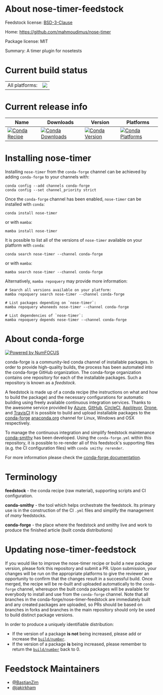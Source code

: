 About nose-timer-feedstock
==========================

Feedstock license: [BSD-3-Clause](https://github.com/conda-forge/nose-timer-feedstock/blob/main/LICENSE.txt)

Home: https://github.com/mahmoudimus/nose-timer

Package license: MIT

Summary: A timer plugin for nosetests

Current build status
====================


<table><tr><td>All platforms:</td>
    <td>
      <a href="https://dev.azure.com/conda-forge/feedstock-builds/_build/latest?definitionId=5639&branchName=main">
        <img src="https://dev.azure.com/conda-forge/feedstock-builds/_apis/build/status/nose-timer-feedstock?branchName=main">
      </a>
    </td>
  </tr>
</table>

Current release info
====================

| Name | Downloads | Version | Platforms |
| --- | --- | --- | --- |
| [![Conda Recipe](https://img.shields.io/badge/recipe-nose--timer-green.svg)](https://anaconda.org/conda-forge/nose-timer) | [![Conda Downloads](https://img.shields.io/conda/dn/conda-forge/nose-timer.svg)](https://anaconda.org/conda-forge/nose-timer) | [![Conda Version](https://img.shields.io/conda/vn/conda-forge/nose-timer.svg)](https://anaconda.org/conda-forge/nose-timer) | [![Conda Platforms](https://img.shields.io/conda/pn/conda-forge/nose-timer.svg)](https://anaconda.org/conda-forge/nose-timer) |

Installing nose-timer
=====================

Installing `nose-timer` from the `conda-forge` channel can be achieved by adding `conda-forge` to your channels with:

```
conda config --add channels conda-forge
conda config --set channel_priority strict
```

Once the `conda-forge` channel has been enabled, `nose-timer` can be installed with `conda`:

```
conda install nose-timer
```

or with `mamba`:

```
mamba install nose-timer
```

It is possible to list all of the versions of `nose-timer` available on your platform with `conda`:

```
conda search nose-timer --channel conda-forge
```

or with `mamba`:

```
mamba search nose-timer --channel conda-forge
```

Alternatively, `mamba repoquery` may provide more information:

```
# Search all versions available on your platform:
mamba repoquery search nose-timer --channel conda-forge

# List packages depending on `nose-timer`:
mamba repoquery whoneeds nose-timer --channel conda-forge

# List dependencies of `nose-timer`:
mamba repoquery depends nose-timer --channel conda-forge
```


About conda-forge
=================

[![Powered by
NumFOCUS](https://img.shields.io/badge/powered%20by-NumFOCUS-orange.svg?style=flat&colorA=E1523D&colorB=007D8A)](https://numfocus.org)

conda-forge is a community-led conda channel of installable packages.
In order to provide high-quality builds, the process has been automated into the
conda-forge GitHub organization. The conda-forge organization contains one repository
for each of the installable packages. Such a repository is known as a *feedstock*.

A feedstock is made up of a conda recipe (the instructions on what and how to build
the package) and the necessary configurations for automatic building using freely
available continuous integration services. Thanks to the awesome service provided by
[Azure](https://azure.microsoft.com/en-us/services/devops/), [GitHub](https://github.com/),
[CircleCI](https://circleci.com/), [AppVeyor](https://www.appveyor.com/),
[Drone](https://cloud.drone.io/welcome), and [TravisCI](https://travis-ci.com/)
it is possible to build and upload installable packages to the
[conda-forge](https://anaconda.org/conda-forge) [anaconda.org](https://anaconda.org/)
channel for Linux, Windows and OSX respectively.

To manage the continuous integration and simplify feedstock maintenance
[conda-smithy](https://github.com/conda-forge/conda-smithy) has been developed.
Using the ``conda-forge.yml`` within this repository, it is possible to re-render all of
this feedstock's supporting files (e.g. the CI configuration files) with ``conda smithy rerender``.

For more information please check the [conda-forge documentation](https://conda-forge.org/docs/).

Terminology
===========

**feedstock** - the conda recipe (raw material), supporting scripts and CI configuration.

**conda-smithy** - the tool which helps orchestrate the feedstock.
                   Its primary use is in the construction of the CI ``.yml`` files
                   and simplify the management of *many* feedstocks.

**conda-forge** - the place where the feedstock and smithy live and work to
                  produce the finished article (built conda distributions)


Updating nose-timer-feedstock
=============================

If you would like to improve the nose-timer recipe or build a new
package version, please fork this repository and submit a PR. Upon submission,
your changes will be run on the appropriate platforms to give the reviewer an
opportunity to confirm that the changes result in a successful build. Once
merged, the recipe will be re-built and uploaded automatically to the
`conda-forge` channel, whereupon the built conda packages will be available for
everybody to install and use from the `conda-forge` channel.
Note that all branches in the conda-forge/nose-timer-feedstock are
immediately built and any created packages are uploaded, so PRs should be based
on branches in forks and branches in the main repository should only be used to
build distinct package versions.

In order to produce a uniquely identifiable distribution:
 * If the version of a package **is not** being increased, please add or increase
   the [``build/number``](https://docs.conda.io/projects/conda-build/en/latest/resources/define-metadata.html#build-number-and-string).
 * If the version of a package **is** being increased, please remember to return
   the [``build/number``](https://docs.conda.io/projects/conda-build/en/latest/resources/define-metadata.html#build-number-and-string)
   back to 0.

Feedstock Maintainers
=====================

* [@BastianZim](https://github.com/BastianZim/)
* [@jakirkham](https://github.com/jakirkham/)

